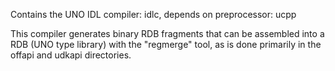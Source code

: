 Contains the UNO IDL compiler: idlc, depends on preprocessor: ucpp

This compiler generates binary RDB fragments that can be assembled
into a RDB (UNO type library) with the "regmerge" tool, as is done
primarily in the offapi and udkapi directories.

